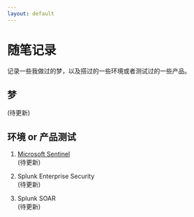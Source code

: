 ```yaml
---
layout: default
---
```


# 随笔记录

记录一些我做过的梦，以及搭过的一些环境或者测试过的一些产品。


## 梦 

  (待更新)

## 环境 or 产品测试

1. [Microsoft Sentinel](./product_docs/sentinel.md)  
  (待更新)

2. Splunk Enterprise Security  
  (待更新)

3. Splunk SOAR  
  (待更新)

